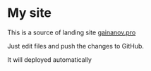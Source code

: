# My site

This is a source of landing site [gainanov.pro](https://gainanov.pro)

Just edit files and push the changes to GitHub.

It will deployed automatically
